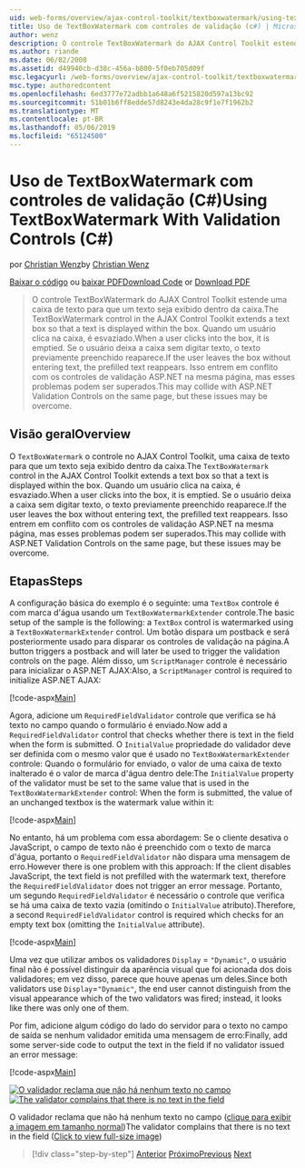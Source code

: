 ```yaml
---
uid: web-forms/overview/ajax-control-toolkit/textboxwatermark/using-textboxwatermark-with-validation-controls-cs
title: Uso de TextBoxWatermark com controles de validação (c#) | Microsoft Docs
author: wenz
description: O controle TextBoxWatermark do AJAX Control Toolkit estende uma caixa de texto para que um texto seja exibido dentro da caixa. Quando um usuário clica na caixa de-eu...
ms.author: riande
ms.date: 06/02/2008
ms.assetid: d49940cb-d38c-456a-b800-5f0eb705d09f
msc.legacyurl: /web-forms/overview/ajax-control-toolkit/textboxwatermark/using-textboxwatermark-with-validation-controls-cs
msc.type: authoredcontent
ms.openlocfilehash: 6ed3777e72adbb1a648a6f5215820d597a13bc92
ms.sourcegitcommit: 51b01b6ff8edde57d8243e4da28c9f1e7f1962b2
ms.translationtype: MT
ms.contentlocale: pt-BR
ms.lasthandoff: 05/06/2019
ms.locfileid: "65124500"
---
```

# <a name="using-textboxwatermark-with-validation-controls-c"></a><span data-ttu-id="05c84-104">Uso de TextBoxWatermark com controles de validação (C#)</span><span class="sxs-lookup"><span data-stu-id="05c84-104">Using TextBoxWatermark With Validation Controls (C#)</span></span>

<span data-ttu-id="05c84-105">por [Christian Wenz](https://github.com/wenz)</span><span class="sxs-lookup"><span data-stu-id="05c84-105">by [Christian Wenz](https://github.com/wenz)</span></span>

<span data-ttu-id="05c84-106">[Baixar o código](http://download.microsoft.com/download/9/3/f/93f8daea-bebd-4821-833b-95205389c7d0/TextBoxWatermark2.cs.zip) ou [baixar PDF](http://download.microsoft.com/download/b/6/a/b6ae89ee-df69-4c87-9bfb-ad1eb2b23373/textboxwatermark2CS.pdf)</span><span class="sxs-lookup"><span data-stu-id="05c84-106">[Download Code](http://download.microsoft.com/download/9/3/f/93f8daea-bebd-4821-833b-95205389c7d0/TextBoxWatermark2.cs.zip) or [Download PDF](http://download.microsoft.com/download/b/6/a/b6ae89ee-df69-4c87-9bfb-ad1eb2b23373/textboxwatermark2CS.pdf)</span></span>

> <span data-ttu-id="05c84-107">O controle TextBoxWatermark do AJAX Control Toolkit estende uma caixa de texto para que um texto seja exibido dentro da caixa.</span><span class="sxs-lookup"><span data-stu-id="05c84-107">The TextBoxWatermark control in the AJAX Control Toolkit extends a text box so that a text is displayed within the box.</span></span> <span data-ttu-id="05c84-108">Quando um usuário clica na caixa, é esvaziado.</span><span class="sxs-lookup"><span data-stu-id="05c84-108">When a user clicks into the box, it is emptied.</span></span> <span data-ttu-id="05c84-109">Se o usuário deixa a caixa sem digitar texto, o texto previamente preenchido reaparece.</span><span class="sxs-lookup"><span data-stu-id="05c84-109">If the user leaves the box without entering text, the prefilled text reappears.</span></span> <span data-ttu-id="05c84-110">Isso entrem em conflito com os controles de validação ASP.NET na mesma página, mas esses problemas podem ser superados.</span><span class="sxs-lookup"><span data-stu-id="05c84-110">This may collide with ASP.NET Validation Controls on the same page, but these issues may be overcome.</span></span>

## <a name="overview"></a><span data-ttu-id="05c84-111">Visão geral</span><span class="sxs-lookup"><span data-stu-id="05c84-111">Overview</span></span>

<span data-ttu-id="05c84-112">O `TextBoxWatermark` o controle no AJAX Control Toolkit, uma caixa de texto para que um texto seja exibido dentro da caixa.</span><span class="sxs-lookup"><span data-stu-id="05c84-112">The `TextBoxWatermark` control in the AJAX Control Toolkit extends a text box so that a text is displayed within the box.</span></span> <span data-ttu-id="05c84-113">Quando um usuário clica na caixa, é esvaziado.</span><span class="sxs-lookup"><span data-stu-id="05c84-113">When a user clicks into the box, it is emptied.</span></span> <span data-ttu-id="05c84-114">Se o usuário deixa a caixa sem digitar texto, o texto previamente preenchido reaparece.</span><span class="sxs-lookup"><span data-stu-id="05c84-114">If the user leaves the box without entering text, the prefilled text reappears.</span></span> <span data-ttu-id="05c84-115">Isso entrem em conflito com os controles de validação ASP.NET na mesma página, mas esses problemas podem ser superados.</span><span class="sxs-lookup"><span data-stu-id="05c84-115">This may collide with ASP.NET Validation Controls on the same page, but these issues may be overcome.</span></span>

## <a name="steps"></a><span data-ttu-id="05c84-116">Etapas</span><span class="sxs-lookup"><span data-stu-id="05c84-116">Steps</span></span>

<span data-ttu-id="05c84-117">A configuração básica do exemplo é o seguinte: uma `TextBox` controle é com marca d'água usando um `TextBoxWatermarkExtender` controle.</span><span class="sxs-lookup"><span data-stu-id="05c84-117">The basic setup of the sample is the following: a `TextBox` control is watermarked using a `TextBoxWatermarkExtender` control.</span></span> <span data-ttu-id="05c84-118">Um botão dispara um postback e será posteriormente usado para disparar os controles de validação na página.</span><span class="sxs-lookup"><span data-stu-id="05c84-118">A button triggers a postback and will later be used to trigger the validation controls on the page.</span></span> <span data-ttu-id="05c84-119">Além disso, um `ScriptManager` controle é necessário para inicializar o ASP.NET AJAX:</span><span class="sxs-lookup"><span data-stu-id="05c84-119">Also, a `ScriptManager` control is required to initialize ASP.NET AJAX:</span></span>

[!code-aspx[Main](using-textboxwatermark-with-validation-controls-cs/samples/sample1.aspx)]

<span data-ttu-id="05c84-120">Agora, adicione um `RequiredFieldValidator` controle que verifica se há texto no campo quando o formulário é enviado.</span><span class="sxs-lookup"><span data-stu-id="05c84-120">Now add a `RequiredFieldValidator` control that checks whether there is text in the field when the form is submitted.</span></span> <span data-ttu-id="05c84-121">O `InitialValue` propriedade do validador deve ser definida com o mesmo valor que é usado no `TextBoxWatermarkExtender` controle: Quando o formulário for enviado, o valor de uma caixa de texto inalterado é o valor de marca d'água dentro dele:</span><span class="sxs-lookup"><span data-stu-id="05c84-121">The `InitialValue` property of the validator must be set to the same value that is used in the `TextBoxWatermarkExtender` control: When the form is submitted, the value of an unchanged textbox is the watermark value within it:</span></span>

[!code-aspx[Main](using-textboxwatermark-with-validation-controls-cs/samples/sample2.aspx)]

<span data-ttu-id="05c84-122">No entanto, há um problema com essa abordagem: Se o cliente desativa o JavaScript, o campo de texto não é preenchido com o texto de marca d'água, portanto o `RequiredFieldValidator` não dispara uma mensagem de erro.</span><span class="sxs-lookup"><span data-stu-id="05c84-122">However there is one problem with this approach: If the client disables JavaScript, the text field is not prefilled with the watermark text, therefore the `RequiredFieldValidator` does not trigger an error message.</span></span> <span data-ttu-id="05c84-123">Portanto, um segundo `RequiredFieldValidator` é necessário o controle que verifica se há uma caixa de texto vazia (omitindo o `InitialValue` atributo).</span><span class="sxs-lookup"><span data-stu-id="05c84-123">Therefore, a second `RequiredFieldValidator` control is required which checks for an empty text box (omitting the `InitialValue` attribute).</span></span>

[!code-aspx[Main](using-textboxwatermark-with-validation-controls-cs/samples/sample3.aspx)]

<span data-ttu-id="05c84-124">Uma vez que utilizar ambos os validadores `Display` = `"Dynamic"`, o usuário final não é possível distinguir da aparência visual que foi acionada dos dois validadores; em vez disso, parece que houve apenas um deles.</span><span class="sxs-lookup"><span data-stu-id="05c84-124">Since both validators use `Display`=`"Dynamic"`, the end user cannot distinguish from the visual appearance which of the two validators was fired; instead, it looks like there was only one of them.</span></span>

<span data-ttu-id="05c84-125">Por fim, adicione algum código do lado do servidor para o texto no campo de saída se nenhum validador emitida uma mensagem de erro:</span><span class="sxs-lookup"><span data-stu-id="05c84-125">Finally, add some server-side code to output the text in the field if no validator issued an error message:</span></span>

[!code-aspx[Main](using-textboxwatermark-with-validation-controls-cs/samples/sample4.aspx)]

<span data-ttu-id="05c84-126">[![O validador reclama que não há nenhum texto no campo](using-textboxwatermark-with-validation-controls-cs/_static/image2.png)](using-textboxwatermark-with-validation-controls-cs/_static/image1.png)</span><span class="sxs-lookup"><span data-stu-id="05c84-126">[![The validator complains that there is no text in the field](using-textboxwatermark-with-validation-controls-cs/_static/image2.png)](using-textboxwatermark-with-validation-controls-cs/_static/image1.png)</span></span>

<span data-ttu-id="05c84-127">O validador reclama que não há nenhum texto no campo ([clique para exibir a imagem em tamanho normal](using-textboxwatermark-with-validation-controls-cs/_static/image3.png))</span><span class="sxs-lookup"><span data-stu-id="05c84-127">The validator complains that there is no text in the field ([Click to view full-size image](using-textboxwatermark-with-validation-controls-cs/_static/image3.png))</span></span>

> [!div class="step-by-step"]
> <span data-ttu-id="05c84-128">[Anterior](using-textboxwatermark-in-a-formview-cs.md)
> [Próximo](using-textboxwatermark-in-a-formview-vb.md)</span><span class="sxs-lookup"><span data-stu-id="05c84-128">[Previous](using-textboxwatermark-in-a-formview-cs.md)
[Next](using-textboxwatermark-in-a-formview-vb.md)</span></span>
